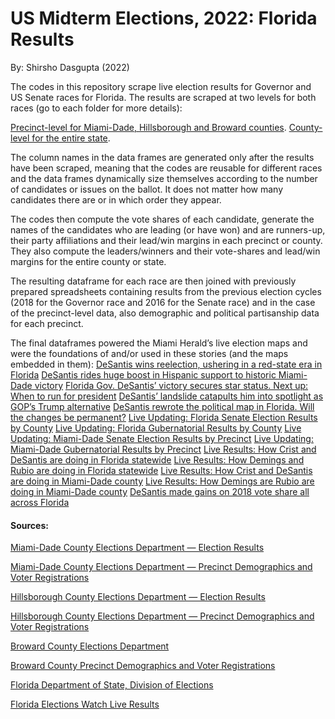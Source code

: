 # US Midterm Elections, 2022: Florida Results

By: Shirsho Dasgupta (2022)

The codes in this repository scrape live election results for Governor and US Senate races for Florida. The results are scraped at two levels for both races (go to each folder for more details): 

[Precinct-level for Miami-Dade, Hillsborough and Broward counties]().
[County-level for the entire state]().

The column names in the data frames are generated only after the results have been scraped, meaning that the codes are reusable for different races and the data frames dynamically size themselves according to the number of candidates or issues on the ballot. It does not matter how many candidates there are or in which order they appear. 

The codes then compute the vote shares of each candidate, generate the names of the candidates who are leading (or have won) and are runners-up, their party affiliations and their lead/win margins in each precinct or county. They also compute the leaders/winners and their vote-shares and lead/win margins for the entire county or state. 

The resulting dataframe for each race are then joined with previously prepared spreadsheets containing results from the previous election cycles (2018 for the Governor race and 2016 for the Senate race) and in the case of the precinct-level data, also demographic and political partisanship data for each precinct. 

The final dataframes powered the Miami Herald’s live election maps and were the foundations of and/or used in these stories (and the maps embedded in them):
[DeSantis wins reelection, ushering in a red-state era in Florida](https://www.miamiherald.com/news/politics-government/election/article268224252.html)
[DeSantis rides huge boost in Hispanic support to historic Miami-Dade victory](https://www.miamiherald.com/news/politics-government/election/article268242152.html)
[Florida Gov. DeSantis’ victory secures star status. Next up: When to run for president](https://www.miamiherald.com/news/politics-government/election/article268224357.html)
[DeSantis’ landslide catapults him into spotlight as GOP’s Trump alternative](https://www.miamiherald.com/news/politics-government/article268579667.html)
[DeSantis rewrote the political map in Florida. Will the changes be permanent?](https://www.miamiherald.com/news/politics-government/state-politics/article268607662.html)
[Live Updating: Florida Senate Election Results by County](https://www.datawrapper.de/_/u2slr/)
[Live Updating: Florida Gubernatorial Results by County](https://www.datawrapper.de/_/2jFnd/)
[Live Updating: Miami-Dade Senate Election Results by Precinct](https://www.datawrapper.de/_/s1oZg/) 
[Live Updating: Miami-Dade Gubernatorial Results by Precinct](https://www.datawrapper.de/_/WNk38/)
[Live Results: How Crist and DeSantis are doing in Florida statewide](https://www.datawrapper.de/_/We3DK/)
[Live Results: How Demings and Rubio are doing in Florida statewide](https://www.datawrapper.de/_/v2ISI/)
[Live Results: How Crist and DeSantis are doing in Miami-Dade county](https://www.datawrapper.de/_/JURCT/)
[Live Results: How Demings are Rubio are doing in Miami-Dade county](https://www.datawrapper.de/_/bH9pf/)
[DeSantis made gains on 2018 vote share all across Florida](https://www.datawrapper.de/_/DmR4A/)


#### Sources:
[Miami-Dade County Elections Department — Election Results](https://www.miamidade.gov/global/service.page?Mduid_service=ser1518638765310782)

[Miami-Dade County Elections Department — Precinct Demographics and Voter Registrations](https://www.miamidade.gov/elections/voter-statistics-current-archive.html)

[Hillsborough County Elections Department — Election Results](https://www.votehillsborough.gov/ELECTIONS/Election-Results)

[Hillsborough County Elections Department — Precinct Demographics and Voter Registrations](https://www.votehillsborough.gov/RESEARCH-DATA/Voter-Statistics)

[Broward County Elections Department](https://www.browardvotes.gov/)

[Broward County Precinct Demographics and Voter Registrations](https://www.browardvotes.gov/Records-Data/Voter-Statistics)

[Florida Department of State, Division of Elections](https://results.elections.myflorida.com/)

[Florida Elections Watch Live Results](https://floridaelectionwatch.gov/)